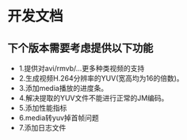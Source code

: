 # 开发文档

## 下个版本需要考虑提供以下功能
* 1.提供对avi/rmvb/...更多种类视频的支持
* 2.生成视频H.264分辨率的YUV(宽高均为16的倍数)。
* 3.添加media播放的进度条。
* 4.解决提取的YUV文件不能进行正常的JM编码。
* 5.添加性能指标
* 6.media转yuv掉首帧问题
* 7.添加日志文件
